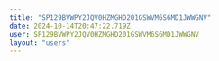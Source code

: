 ```yaml
---
title: "SP129BVWPY2JQV0HZMGHD201GSWVM6S6MD1JWWGNV"
date: 2024-10-14T20:47:22.719Z
user: SP129BVWPY2JQV0HZMGHD201GSWVM6S6MD1JWWGNV
layout: "users"
---
```

    